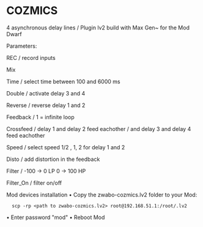 # COZMICS
4 asynchronous delay lines / Plugin lv2 build with Max Gen~ for the Mod Dwarf

Parameters:

REC   / record inputs

Mix	 

Time  / select time between 100 and 6000 ms

Double   / activate delay 3 and 4	

Reverse   / reverse delay 1 and 2

Feedback  / 1 = infinite loop

Crossfeed   / delay 1 and delay 2 feed eachother   / and  delay 3 and delay 4 feed eachother   

Speed   / select speed 1/2 , 1, 2  for delay 1 and 2

Disto   / add distortion in the feedback

Filter  / -100 -> 0   LP    0 -> 100  HP

Filter_On     / filter on/off


Mod devices installation
• Copy the zwabo-cozmics.lv2 folder to your Mod:
```
  scp -rp <path to zwabo-cozmics.lv2> root@192.168.51.1:/root/.lv2
  ```


• Enter password "mod"
• Reboot Mod
